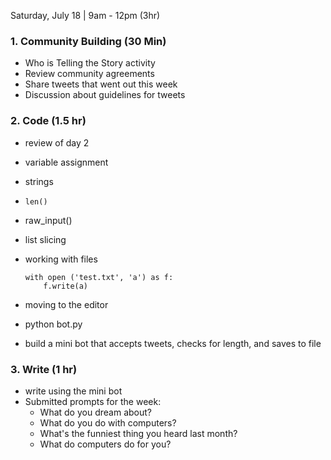 Saturday, July 18 | 9am - 12pm (3hr)

### 1. Community Building (30 Min)
  * Who is Telling the Story activity  
  * Review community agreements
  * Share tweets that went out this week 
  * Discussion about guidelines for tweets

### 2. Code (1.5 hr)
- review of day 2
- variable assignment
- strings
- `len()`
- raw_input()
- list slicing
- working with files

     ```
     with open ('test.txt', 'a') as f:
         f.write(a)
    ```
    
- moving to the editor
- python bot.py
- build a mini bot that accepts tweets, checks for length, and saves to file

### 3. Write (1 hr)
  * write using the mini bot
  * Submitted prompts for the week:
      - What do you dream about? 
      - What do you do with computers?
      - What's the funniest thing you heard last month? 
      - What do computers do for you?
